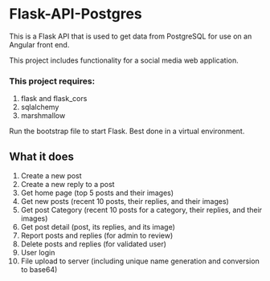 # Flask-API-Postgres

This is a Flask API that is used to get data from PostgreSQL for use on an Angular front end.

This project includes functionality for a social media web application.

### This project requires:
1. flask and flask_cors
2. sqlalchemy
3. marshmallow

Run the bootstrap file to start Flask. Best done in a virtual environment.

## What it does

1. Create a new post
2. Create a new reply to a post
3. Get home page (top 5 posts and their images)
4. Get new posts (recent 10 posts, their replies, and their images)
5. Get post Category (recent 10 posts for a category, their replies, and their images)
6. Get post detail (post, its replies, and its image)
7. Report posts and replies (for admin to review)
8. Delete posts and replies (for validated user)
9. User login
10. File upload to server (including unique name generation and conversion to base64)
